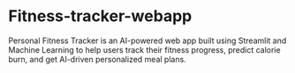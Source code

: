 # Fitness-tracker-webapp
Personal Fitness Tracker is an AI-powered web app built using Streamlit and Machine Learning to help users track their fitness progress, predict calorie burn, and get AI-driven personalized meal plans.
